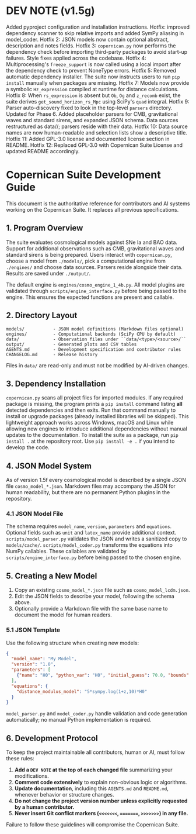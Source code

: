 # DEV NOTE (v1.5g)
Added pyproject configuration and installation instructions.
Hotfix: improved dependency scanner to skip relative imports and added SymPy aliasing in model_coder.
Hotfix 2: JSON models now contain optional abstract, description and notes fields.
Hotfix 3: `copernican.py` now performs the dependency check before importing third-party packages to avoid start-up failures. Style fixes applied across the codebase.
Hotfix 4: Multiprocessing's `freeze_support` is now called using a local import after the dependency check to prevent NoneType errors.
Hotfix 5: Removed automatic dependency installer. The suite now instructs users to run `pip install` manually when packages are missing.
Hotfix 7: Models now provide a symbolic `Hz_expression` compiled at runtime for distance calculations.
Hotfix 8: When `rs_expression` is absent but `Ob`, `Og` and `z_recomb` exist, the suite derives `get_sound_horizon_rs_Mpc` using SciPy's `quad` integral.
Hotfix 9: Parser auto-discovery fixed to look in the top-level `parsers` directory.
Updated for Phase 6. Added placeholder parsers for CMB, gravitational waves and standard sirens, and expanded JSON schema.
Data sources restructured as data/<type>/<source>; parsers reside with their data.
Hotfix 10: Data source names are now human-readable and selection lists show a descriptive title.
Hotfix 11: Added GPL-3.0 license and documented license section in README.
Hotfix 12: Replaced GPL-3.0 with Copernican Suite License and updated README accordingly.

# Copernican Suite Development Guide

This document is the authoritative reference for contributors and AI systems working on the Copernican Suite. It replaces all previous specifications.

## 1. Program Overview
The suite evaluates cosmological models against SNe Ia and BAO data. Support for
additional observations such as CMB, gravitational waves and standard sirens is
being prepared. Users interact with `copernican.py`, choose a model from
`./models/`, pick a computational engine from `./engines/` and choose data
sources. Parsers reside alongside their data. Results are saved under
`./output/`.

The default engine is `engines/cosmo_engine_1_4b.py`. All model plugins are validated
through `scripts/engine_interface.py` before being passed to the engine. This
ensures the expected functions are present and callable.

## 2. Directory Layout
```
models/           - JSON model definitions (Markdown files optional)
engines/          - Computational backends (SciPy CPU by default)
data/             - Observation files under ``data/<type>/<source>/``
output/           - Generated plots and CSV tables
AGENTS.md         - Development specification and contributor rules
CHANGELOG.md      - Release history
```
Files in `data/` are read-only and must not be modified by AI-driven changes.

## 3. Dependency Installation
`copernican.py` scans all project files for imported modules. If any required
package is missing, the program prints a `pip install` command listing **all**
detected dependencies and then exits. Run that command manually to install or
upgrade packages (already installed libraries will be skipped). This
lightweight approach works across Windows, macOS and Linux while allowing new
engines to introduce additional dependencies without manual updates to the
documentation.
To install the suite as a package, run `pip install .` at the repository root. Use `pip install -e .` if you intend to develop the code.

## 4. JSON Model System
As of version 1.5f every cosmological model is described by a single JSON file
`cosmo_model_*.json`. Markdown files may accompany the JSON for human
readability, but there are no permanent Python plugins in the repository.

### 4.1 JSON Model File
The schema requires `model_name`, `version`, `parameters` and `equations`.
Optional fields such as `unit` and `latex_name` provide additional context.
`scripts/model_parser.py` validates the JSON and writes a sanitized copy to
`models/cache/`. `scripts/model_coder.py` transforms the equations into NumPy
callables. These callables are validated by `scripts/engine_interface.py` before
being passed to the chosen engine.

## 5. Creating a New Model
1. Copy an existing `cosmo_model_*.json` file such as `cosmo_model_lcdm.json`.
2. Edit the JSON fields to describe your model, following the schema above.
3. Optionally provide a Markdown file with the same base name to document the
   model for human readers.

### 5.1 JSON Template
Use the following structure when creating new models:

```json
{
  "model_name": "My Model",
  "version": "1.0",
  "parameters": [
    {"name": "H0", "python_var": "H0", "initial_guess": 70.0, "bounds": [50, 100]}
  ],
  "equations": {
    "distance_modulus_model": "5*sympy.log(1+z,10)*H0"
  }
}
```

`model_parser.py` and `model_coder.py` handle validation and code generation
automatically; no manual Python implementation is required.

## 6. Development Protocol
To keep the project maintainable all contributors, human or AI, must follow these rules:
1. **Add a `DEV NOTE` at the top of each changed file** summarizing your modifications.
2. **Comment code extensively** to explain non-obvious logic or algorithms.
3. **Update documentation**, including this `AGENTS.md` and `README.md`, whenever behavior or structure changes.
4. **Do not change the project version number unless explicitly requested by a human contributor.**
5. **Never insert Git conflict markers (`<<<<<<<`, `=======`, `>>>>>>>`) in any file.**

Failure to follow these guidelines will compromise the Copernican Suite.
